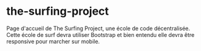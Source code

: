 # the-surfing-project
Page d'accueil de The Surfing Project, une école de code décentralisée. Cette école de surf devra utiliser Bootstrap et bien entendu elle devra être responsive pour marcher sur mobile.
